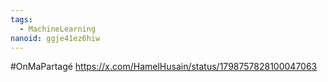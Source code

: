 ```yaml
---
tags:
  - MachineLearning
nanoid: ggje41ez6hiw
---
```

#OnMaPartagé  https://x.com/HamelHusain/status/1798757828100047063
